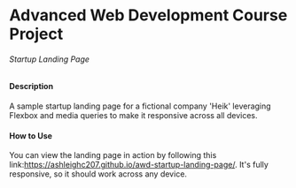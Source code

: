 # Advanced Web Development Course Project
###### Startup Landing Page

#### Description
A sample startup landing page for a fictional company 'Heik' leveraging Flexbox and media queries to make it responsive across all devices.

#### How to Use
You can view the landing page in action by following this link:https://ashleighc207.github.io/awd-startup-landing-page/. It's fully responsive, so it should work across any device.
